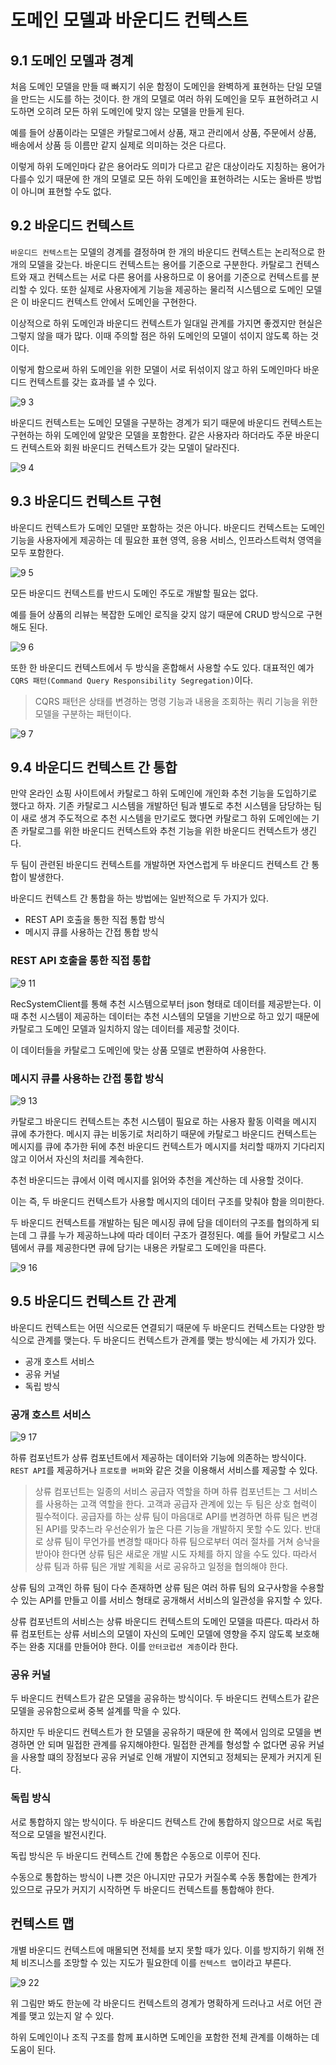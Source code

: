 # 도메인 모델과 바운디드 컨텍스트

## 9.1 도메인 모델과 경계

처음 도메인 모델을 만들 때 빠지기 쉬운 함정이 도메인을 완벽하게 표현하는 단일 모델을 만드는 시도를 하는 것이다.
한 개의 모델로 여러 하위 도메인을 모두 표현하려고 시도하면 오히려 모든 하위 도메인에 맞지 않는 모델을 만들게 된다.

예를 들어 상품이라는 모델은 카탈로그에서 상품, 재고 관리에서 상품, 주문에서 상품, 배송에서 상품 등 이름만 같지 실제로 의미하는 것은 다르다.

이렇게 하위 도메인마다 같은 용어라도 의미가 다르고 같은 대상이라도 지칭하는 용어가 다를수 있기 때문에 한 개의 모델로 모든 하위 도메인을 표현하려는 시도는 올바른 방법이 아니며 표현할 수도 없다.

## 9.2 바운디드 컨텍스트

`바운디드 컨텍스트`는 모델의 경계를 결정하며 한 개의 바운디드 컨텍스트는 논리적으로 한 개의 모델을 갖는다. 바운디드 컨텍스트는 용어를 기준으로 구분한다. 카탈로그 컨텍스트와 재고 컨텍스트는 서로 다른 용어를 사용하므로 이 용어를 기준으로 컨텍스트를 분리할 수 있다. 또한 실제로 사용자에게 기능을 제공하는 물리적 시스템으로 도메인 모델은 이 바운디드 컨텍스트 안에서 도메인을 구현한다.

이상적으로 하위 도메인과 바운디드 컨텍스트가 일대일 관계를 가지면 좋겠지만 현실은 그렇지 않을 때가 많다. 이때 주의할 점은 하위 도메인의 모델이 섞이지 않도록 하는 것이다.

이렇게 함으로써 하위 도메인을 위한 모델이 서로 뒤섞이지 않고 하위 도메인마다 바운디드 컨텍스트를 갖는 효과를 낼 수 있다.

![9 3](https://user-images.githubusercontent.com/66859363/209642066-8c856808-b95d-488b-b8dd-6bb2139e78b5.png)

바운디드 컨텍스트는 도메인 모델을 구분하는 경계가 되기 때문에 바운디드 컨텍스트는 구현하는 하위 도메인에 알맞은 모델을 포함한다. 같은 사용자라 하더라도 주문 바운디드 컨텍스트와 회원 바운디드 컨텍스트가 갖는 모델이 달라진다.

![9 4](https://user-images.githubusercontent.com/66859363/209642070-ed95d7db-ad2a-42ee-a3bd-6e9ebf6d42bf.png)

## 9.3 바운디드 컨텍스트 구현

바운디드 컨텍스트가 도메인 모델만 포함하는 것은 아니다. 바운디드 컨텍스트는 도메인 기능을 사용자에게 제공하는 데 필요한 표현 영역, 응용 서비스, 인프라스트럭처 영역을 모두 포함한다.

![9 5](https://user-images.githubusercontent.com/66859363/209642072-e6fdaddf-c1c1-4c01-8c4b-a21dbf9b591b.png)

모든 바운디드 컨텍스트를 반드시 도메인 주도로 개발할 필요는 없다.

예를 들어 상품의 리뷰는 복잡한 도메인 로직을 갖지 않기 때문에 CRUD 방식으로 구현해도 된다.

![9 6](https://user-images.githubusercontent.com/66859363/209642073-f3bfb745-c537-4ec7-9fbd-8da2e849d397.png)

또한 한 바운디드 컨텍스트에서 두 방식을 혼합해서 사용할 수도 있다. 대표적인 예가 `CQRS 패턴(Command Query Responsibility Segregation)`이다.

> CQRS 패턴은 상태를 변경하는 명령 기능과 내용을 조회하는 쿼리 기능을 위한 모델을 구분하는 패턴이다.

![9 7](https://user-images.githubusercontent.com/66859363/209642075-bb590eeb-4c1e-4f98-ab4f-863309a2757a.png)

## 9.4 바운디드 컨텍스트 간 통합

만약 온라인 쇼핑 사이트에서 카탈로그 하위 도메인에 개인화 추천 기능을 도입하기로 했다고 하자. 기존 카탈로그 시스템을 개발하던 팀과 별도로 추천 시스템을 담당하는 팀이 새로 생겨 주도적으로 추천 시스템을 만기로도 했다면 카탈로그 하위 도메인에는 기존 카탈로그를 위한 바운디드 컨텍스트와 추천 기능을 위한 바운디드 컨텍스트가 생긴다.

두 팀이 관련된 바운디드 컨텍스트를 개발하면 자연스럽게 두 바운디드 컨텍스트 간 통합이 발생한다.

바운디드 컨텍스트 간 통합을 하는 방법에는 일반적으로 두 가지가 있다.

+ REST API 호출을 통한 직접 통합 방식
+ 메시지 큐를 사용하는 간접 통합 방식

### REST API 호출을 통한 직접 통합

![9 11](https://user-images.githubusercontent.com/66859363/209645734-e48b245d-9453-4c11-a8c4-bd2d1869c84a.png)

RecSystemClient를 통해 추천 시스템으로부터 json 형태로 데이터를 제공받는다. 이때 추천 시스템이 제공하는 데이터는 추천 시스템의 모델을 기반으로 하고 있기 때문에 카탈로그 도메인 모델과 일치하지 않는 데이터를 제공할 것이다.

이 데이터들을 카탈로그 도메인에 맞는 상품 모델로 변환하여 사용한다.

### 메시지 큐를 사용하는 간접 통합 방식

![9 13](https://user-images.githubusercontent.com/66859363/209645741-de71eaa1-a5f8-4dd4-a772-ed16d477ff40.png)

카탈로그 바운디드 컨텍스트는 추천 시스템이 필요로 하는 사용자 활동 이력을 메시지 큐에 추가한다. 메시지 큐는 비동기로 처리하기 때문에 카탈로그 바운디드 컨텍스트는 메시지를 큐에 추가한 뒤에 추천 바운디드 컨텍스트가 메시지를 처리할 때까지 기다리지 않고 이어서 자신의 처리를 계속한다.

추천 바운디드는 큐에서 이력 메시지를 읽어와 추천을 계산하는 데 사용할 것이다.

이는 즉, 두 바운디드 컨텍스트가 사용할 메시지의 데이터 구조를 맞춰야 함을 의미한다.

두 바운디드 컨텍스트를 개발하는 팀은 메시징 큐에 담을 데이터의 구조를 협의하게 되는데 그 큐를 누가 제공하느냐에 따라 데이터 구조가 결정된다. 예를 들어 카탈로그 시스템에서 큐를 제공한다면 큐에 담기는 내용은 카탈로그 도메인을 따른다.

![9 16](https://user-images.githubusercontent.com/66859363/209645743-630a4e9c-f489-448c-b542-11cb870c983f.png)

## 9.5 바운디드 컨텍스트 간 관계

바운디드 컨텍스트는 어떤 식으로든 연결되기 때문에 두 바운디드 컨텍스트는 다양한 방식으로 관계를 맺는다. 두 바운디드 컨텍스트가 관계를 맺는 방식에는 세 가지가 있다.

+ 공개 호스트 서비스
+ 공유 커널
+ 독립 방식

### 공개 호스트 서비스

![9 17](https://user-images.githubusercontent.com/66859363/209651000-50d0882c-6601-4ec2-acbe-4161cd7abc75.png)

하류 컴포넌트가 상류 컴포넌트에서 제공하는 데이터와 기능에 의존하는 방식이다. `REST API`를 제공하거나 `프로토콜 버퍼`와 같은 것을 이용해서 서비스를 제공할 수 있다.

> 상류 컴포넌트는 일종의 서비스 공급자 역할을 하며 하류 컴포넌트는 그 서비스를 사용하는 고객 역할을 한다. 고객과 공급자 관계에 있는 두 팀은 상호 협력이 필수적이다. 공급자를 하는 상류 팀이 마음대로 API를 변경하면 하류 팀은 변경된 API를 맞추느라 우선순위가 높은 다른 기능을 개발하지 못할 수도 있다. 반대로 상류 팀이 무언가를 변경할 때마다 하류 팀으로부터 여러 절차를 거쳐 승낙을 받아야 한다면 상류 팀은 새로운 개발 시도 자체를 하지 않을 수도 있다. 따라서 상류 팀과 하류 팀은 개발 계획을 서로 공유하고 일정을 협의해야 한다.

상류 팀의 고객인 하류 팀이 다수 존재하면 상류 팀은 여러 하류 팀의 요구사항을 수용할 수 있는 API를 만들고 이를 서비스 형태로 공개해서 서비스의 일관성을 유지할 수 있다.

상류 컴포넌트의 서비스는 상류 바운디드 컨텍스트의 도메인 모델을 따른다. 따라서 하류 컴포턴트는 상류 서비스의 모델이 자신의 도메인 모델에 영향을 주지 않도록 보호해 주는 완충 지대를 만들어야 한다. 이를 `안터코럽션 계층`이라 한다.

### 공유 커널

두 바운디드 컨텍스트가 같은 모델을 공유하는 방식이다. 두 바운디드 컨텍스트가 같은 모델을 공유함으로써 중복 설계를 막을 수 있다.

하지만 두 바운디드 컨텍스트가 한 모델을 공유하기 때문에 한 쪽에서 임의로 모델을 변경하면 안 되며 밀접한 관계를 유지해야한다. 밀접한 관계를 형성할 수 없다면 공유 커널을 사용할 떄의 장점보다 공유 커널로 인해 개발이 지연되고 정체되는 문제가 커지게 된다.

### 독립 방식

서로 통합하지 않는 방식이다. 두 바운디드 컨텍스트 간에 통합하지 않으므로 서로 독립적으로 모델을 발전시킨다.

독립 방식은 두 바운디드 컨텍스트 간에 통합은 수동으로 이루어 진다.

수동으로 통합하는 방식이 나쁜 것은 아니지만 규모가 커질수록 수동 통합에는 한계가 있으므로 규모가 커지기 시작하면 두 바운디드 컨텍스트를 통합해야 한다.

## 컨텍스트 맵

개별 바운디드 컨텍스트에 매몰되면 전체를 보지 못할 때가 있다. 이를 방지하기 위해 전체 비즈니스를 조망할 수 있는 지도가 필요한데 이를 `컨텍스트 맵`이라고 부른다.

![9 22](https://user-images.githubusercontent.com/66859363/209651006-fcdc824c-9592-40fd-bb48-2427b0216f49.png)

위 그림만 봐도 한눈에 각 바운디드 컨텍스트의 경계가 명확하게 드러나고 서로 어던 관계를 맺고 있는지 알 수 있다.

하위 도메인이나 조직 구조를 함께 표시하면 도메인을 포함한 전체 관계를 이해하는 데 도움이 된다.
